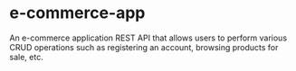 # e-commerce-app

An e-commerce application REST API that allows users to perform various CRUD operations such as registering an account, browsing products for sale, etc.
